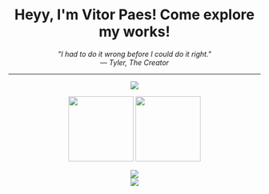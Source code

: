 <h1 align="center">Heyy, I'm Vitor Paes! Come explore my works!</h1>

<p align="center"><em>"I had to do it wrong before I could do it right."<br>— Tyler, The Creator</em></p>

---

<p align="center">
  <img src="https://github-profile-trophy.vercel.app/?username=VitorPaes-coder&theme=onedark&no-frame=true&margin-w=15&row=1" />
</p>

<p align="center">
  <img height="130" src="https://github-readme-stats.vercel.app/api?username=VitorPaes-coder&show_icons=true&theme=transparent&hide=prs,issues&count_private=true" />
  <img height="130" src="https://github-readme-stats.vercel.app/api/top-langs/?username=VitorPaes-coder&layout=compact&theme=transparent" />
</p>

<p align="center">
  <img src="https://streak-stats.demolab.com?user=VitorPaes-coder&theme=transparent" />
  <br />
  <img src="https://komarev.com/ghpvc/?username=VitorPaes-coder&color=blue&style=flat" />
</p>
